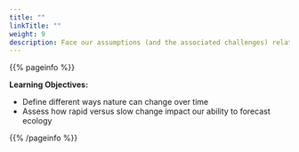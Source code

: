 ```yaml
---
title: ""
linkTitle: ""
weight: 9
description: Face our assumptions (and the associated challenges) related to how quickly nature changes
---
```


{{% pageinfo %}}

**Learning Objectives:**
* Define different ways nature can change over time 
* Assess how rapid versus slow change impact our ability to forecast ecology

{{% /pageinfo %}}

